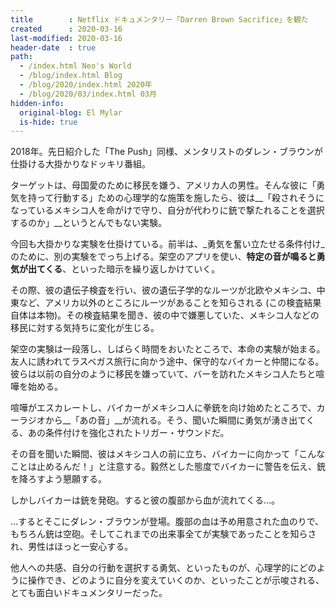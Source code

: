 ```yaml
---
title        : Netflix ドキュメンタリー「Darren Brown Sacrifice」を観た
created      : 2020-03-16
last-modified: 2020-03-16
header-date  : true
path:
  - /index.html Neo's World
  - /blog/index.html Blog
  - /blog/2020/index.html 2020年
  - /blog/2020/03/index.html 03月
hidden-info:
  original-blog: El Mylar
  is-hide: true
---
```


2018年。先日紹介した「The Push」同様、メンタリストのダレン・ブラウンが仕掛ける大掛かりなドッキリ番組。

ターゲットは、母国愛のために移民を嫌う、アメリカ人の男性。そんな彼に「勇気を持って行動する」ための心理学的な施策を施したら、彼は__「殺されそうになっているメキシコ人を命がけで守り、自分が代わりに銃で撃たれることを選択するのか」__というとんでもない実験。

今回も大掛かりな実験を仕掛けている。前半は、_勇気を奮い立たせる条件付け_のために、別の実験をでっち上げる。架空のアプリを使い、__特定の音が鳴ると勇気が出てくる__、といった暗示を繰り返しかけていく。

その際、彼の遺伝子検査を行い、彼の遺伝子学的なルーツが北欧やメキシコ、中東など、アメリカ以外のところにルーツがあることを知らされる (この検査結果自体は本物)。その検査結果を聞き、彼の中で嫌悪していた、メキシコ人などの移民に対する気持ちに変化が生じる。

架空の実験は一段落し、しばらく時間をおいたところで、本命の実験が始まる。友人に誘われてラスベガス旅行に向かう途中、保守的なバイカーと仲間になる。彼らは以前の自分のように移民を嫌っていて、バーを訪れたメキシコ人たちと喧嘩を始める。

喧嘩がエスカレートし、バイカーがメキシコ人に拳銃を向け始めたところで、カーラジオから__「あの音」__が流れる。そう、聞いた瞬間に勇気が湧き出てくる、あの条件付けを強化されたトリガー・サウンドだ。

その音を聞いた瞬間、彼はメキシコ人の前に立ち、バイカーに向かって「こんなことは止めるんだ！」と注意する。毅然とした態度でバイカーに警告を伝え、銃を降ろすよう懇願する。

しかしバイカーは銃を発砲。すると彼の腹部から血が流れてくる…。

…するとそこにダレン・ブラウンが登場。腹部の血は予め用意された血のりで、もちろん銃は空砲。そしてこれまでの出来事全てが実験であったことを知らされ、男性はほっと一安心する。

他人への共感、自分の行動を選択する勇気、といったものが、心理学的にどのように操作でき、どのように自分を変えていくのか、といったことが示唆される、とても面白いドキュメンタリーだった。
